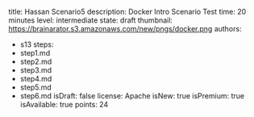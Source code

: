 title: Hassan Scenario5
description: Docker Intro Scenario Test
time: 20 minutes
level: intermediate
state: draft
thumbnail: https://brainarator.s3.amazonaws.com/new/pngs/docker.png
authors:
  - s13
steps:
  - step1.md
  - step2.md
  - step3.md
  - step4.md
  - step5.md
  - step6.md
isDraft: false
license: Apache
isNew: true
isPremium: true
isAvailable: true
points: 24
